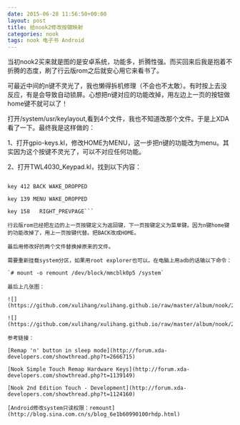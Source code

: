 ```yaml
---
date: 2015-06-28 11:56:50+00:00
layout: post
title: 给nook2修改按键映射
categories: nook
tags: nook 电子书 Android
---
```


当初nook2买来就是图的是安卓系统，功能多，折腾性强。而买回来后我是抱着不折腾的态度，刷了行云版rom之后就安心用它来看书了。

可最近中间的n键不灵光了，我也懒得拆机修理（不会也不太敢）。有时按上去没反应，有是会导致自动锁屏。心想把n键对应的功能改掉，用左边上一页的按钮做home键不就可以了！

打开/system/usr/keylayout,看到4个文件，我也不知道改那个文件。于是上XDA看了一下。最终我是这样做的：

1、打开gpio-keys.kl，修改HOME为MENU，这一步把n键的功能改为menu。其实因为这个按键不灵光了，可以不对应任何功能。

2、打开TWL4030_Keypad.kl，找到以下内容：

```key 407   RIGHT_NEXTPAGE

key 412 BACK WAKE_DROPPED

key 139 MENU WAKE_DROPPED

key 158   RIGHT_PREVPAGE```

行云版rom已经把左边的上一页按键定义为返回键，下一页按键定义为菜单键。因为n键home键的功能改掉了，用上一页按键代替。把BACK改成HOME。

最后用修改好的两个文件替换掉原来的文件。

需要重新挂载system分区，如果用root explorer也可以。在电脑上用adb的话输以下命令：

`# mount -o remount /dev/block/mmcblk0p5 /system`

最后上几张图：

![](https://github.com/xulihang/xulihang.github.io/raw/master/album/nook/20150628115149.png)

![](https://github.com/xulihang/xulihang.github.io/raw/master/album/nook/20150628115425.png)

参考链接：

[Remap 'n' button in sleep mode](http://forum.xda-developers.com/showthread.php?t=2666715)

[Nook Simple Touch Remap Hardware Keys](http://forum.xda-developers.com/showthread.php?t=1139149)

[Nook 2nd Edition Touch - Development](http://forum.xda-developers.com/showthread.php?t=1124160)

[Android修改system只读权限：remount](http://blog.sina.com.cn/s/blog_6e1b60990100rhdp.html)